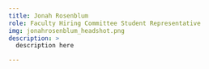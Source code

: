 ```yaml
---
title: Jonah Rosenblum
role: Faculty Hiring Committee Student Representative
img: jonahrosenblum_headshot.png
description: >
  description here

---
```

